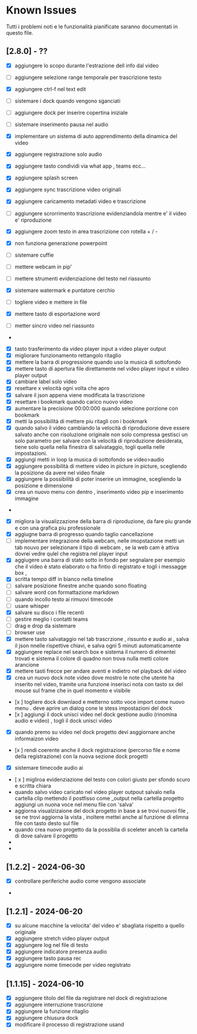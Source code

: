 # Known Issues

Tutti i problemi noti e le funzionalità pianificate saranno documentati in questo file.
## [2.8.0] - ?? 
- [x] aggiungere lo scopo durante l'estrazione dell info dal video 
- [ ] aggiungere selezione range temporale per trascrizione testo
- [x] aggiungere ctrl-f nel text edit 
- [ ] sistemare i dock quando vengono sganciati
- [ ] aggiungere dock per inserire copertina iniziale
- [ ] sistemare inserimento pausa nel audio 
- [x] implementare un sistema di auto apprendimento della dinamica del video 
- [x] aggiungere registrazione solo audio
- [x] aggiungere tasto condividi via what app , teams ecc...
- [x] aggiungere splash screen
- [x] aggiungere sync trascrizione video originali  
- [x] aggiungere caricamento metadati video e trascrizione
- [ ] aggiungere scrorrimento trascrizione evidenziandola mentre e' il video e' riproduzione
- [x] aggiungere zoom testo in area trascrizione con rotella + / -
- [x] non funziona generazione powerpoint 
- [ ] sistemare cuffie
- [ ] mettere webcam in pip'

- [ ] mettere strumenti evidenziazione del testo nel riassunto
- [x] sistemare watermark e puntatore cerchio
- [ ] togliere video e mettere in file
- [x] mettere tasto di esportazione word
- [ ] metter sincro video nel riassunto
-  
- [x] tasto trasferimento da video player input a video player output
- [x] migliorare funzionamento rettangolo ritaglio
- [x] mettere la barra di progressione quando uso la musica di sottofondo
- [x] mettere tasto di apertura file direttamente nel video player input e video  player output
- [x] cambiare label solo video
- [x] resettare x velocità ogni volta che apro
- [x] salvare il json appena viene modificata la trascrizione 
- [x] resettare i bookmark quando carico nuovo video
- [x] aumentare la precisione 00:00:000 quando selezione porzione con bookmark
- [x] metti la possibilità di mettere piu ritagli con i bookmark
- [x] quando salvo il video cambiando la velocità di riproduzione deve essere salvato anche con risoluzione originale non solo compressa
  gestisci un solo parametro per salvare con la velocità di riproduzione desiderata, tiene solo quella nella finestra di salvataggio,
  togli quella nelle impostazioni.
- [x] aggiungi metti in loop la musica di sottofondo se video>audio
- [x] aggiungere possibilità di mettere video in picture in picture, scegliendo la posizione da avere nel video finale 
- [x] aggiungere la possibilità di poter inserire un immagine, scegliendo la posizione e dimensione 
- [x] crea un nuovo menu con dentro , inserimento video pip e inserimento immagine 
- 
- [x] migliora la visualizzazione della barra di riproduzione, da fare piu grande e con una grafica piu professionale 
- [x] aggiugne barra di progresso quando taglio cancellazione
- [ ] implementare integrazione della webcam, nelle imopstazione metti un tab nouvo per selezionare il tipo di webcam , se la web cam è attiva dovrei vedre qulel che registra nel player input 
- [x] aggiugere una barra di stato sotto in fondo per segnalare per esempio che il video è stato elaborato o ha fintio di registrato  e togli i messagge box , 
- [x] scritta tempo diff in bianco nella timeline
- [ ] salvare posizione finestre anche quando sono floating
- [ ] salvare word con formattazione markdown  
- [ ] quando incollo testo ai rimuovi timecode
- [ ] usare whisper 
- [x] salvare su disco i file recenti 
- [ ] gestire meglio i contatti teams
- [ ] drag e drop da sistemare
- [ ] browser use 
- [x] mettere tasto salvataggio nel tab trascrzione , rissunto e audio ai , salva il json nnelle rispettive chiavi, e salva ogni 5 minuti automaticamente 
- [x] aggiungere replace nel search box e sistema il numero di elmentei trovati e sistema il colore di quadno non trova nulla metti colore arancione 
- [x] mettere tasti frecce per andare aventi e indietro nel playback del video
- [x] crea un nuovo dock note video dove mostro le note che  utente ha inserito nel video, tramite una funzione inserisci nota con tasto sx del mouse sul frame che in quel momento e visibile 
- [x ] togliere dock downlaod e metterno sotto voce import come nuovo menu . deve aprire un dialog cone le stess impostazioni del dock
- [x ] aggiungi il dock unisci video nel dock gestione audio (rinomina audio e video) , togli il dock unisci video 
- [x] quando premo su video nel dock progetto devi asggiornare anche informaizon video 
- [x ] rendi coerente anche il dock registrazione (percorso file e nome della registrazione) con la nuova sezione dock progetti 
- [x] sistemare timecode audio ai 
- [ x ] migliroa evidenziazione del testo con colori giusto per sfondo scuro e scritta chiara
- quando salvo video caricato nel video player outpout salvalo nella cartella clip mettendo il postfisso come _output nella cartella progetto  aggiungi un nuona voce nel menu file con 'salva' 
- aggiorna visualzizaione del dock progetto in base a se trovi nuovoi file , se ne trovi aggiorna la vista , inoltere mettei anche al funzione di elimna file con tasto desto sul file 
- quando crea nuovo progetto da la possiblia di sceleter anceh la cartella di dove salvare il progetto
- 
- 
## [1.2.2] - 2024-06-30
- [x] controllare periferiche audio come vengono associate
- 
## [1.2.1] - 2024-06-20
- [x] su alcune macchine la velocita' del video e' sbagliata rispetto a quello originale
- [x] aggiungere stretch video player output
- [x] aggiungere log nel file di testo
- [x] aggiungere indicatore presenza audio 
- [x] aggiungere tasto pausa rec
- [x] aggiungere nome timecode per video registrato
## [1.1.15] - 2024-06-10

- [x] aggiungere titolo del file da registrare nel dock di registrazione
- [x] aggiungere interruzione trascrizione
- [x] aggiungere la funzione ritaglio
- [x] aggiungere chiusura dock
- [x] modificare il processo di registrazione usand